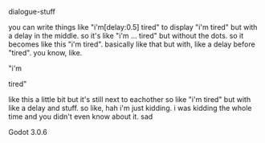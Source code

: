 dialogue-stuff

you can write things like "i'm[delay:0.5] tired" to display "i'm tired" but with a delay in the middle. so it's like "i'm ... tired" but without the dots. so it becomes like this "i'm tired". basically like that but with, like a delay before "tired". you know, like.

"i'm






tired" 

like this a little bit but it's still next to eachother so like "i'm tired" but with like a delay and stuff. so like, hah i'm just kidding. i was kidding the whole time and you didn't even know about it. sad

Godot 3.0.6
